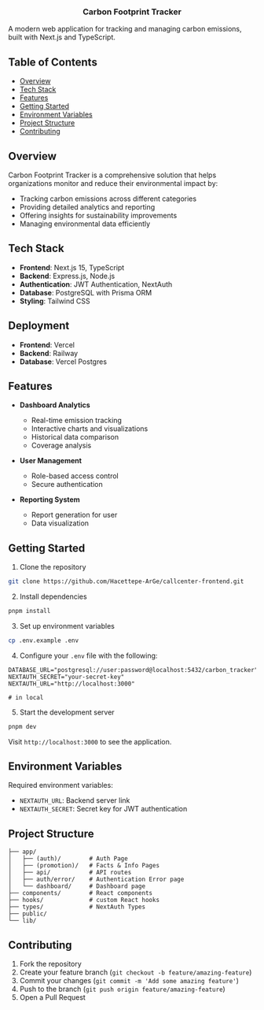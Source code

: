 <h3 align="center">
    <p>Carbon Footprint Tracker</p>
</h3>

A modern web application for tracking and managing carbon emissions, built with Next.js and TypeScript.

## Table of Contents
- [Overview](#overview)
- [Tech Stack](#tech-stack)
- [Features](#features)
- [Getting Started](#getting-started)
- [Environment Variables](#environment-variables)
- [Project Structure](#project-structure)
- [Contributing](#contributing)

## Overview

Carbon Footprint Tracker is a comprehensive solution that helps organizations monitor and reduce their environmental impact by:
- Tracking carbon emissions across different categories
- Providing detailed analytics and reporting
- Offering insights for sustainability improvements
- Managing environmental data efficiently

## Tech Stack

- **Frontend**: Next.js 15, TypeScript
- **Backend**: Express.js, Node.js
- **Authentication**: JWT Authentication, NextAuth
- **Database**: PostgreSQL with Prisma ORM
- **Styling**: Tailwind CSS

## Deployment
- **Frontend**: Vercel
- **Backend**: Railway
- **Database**: Vercel Postgres

## Features

- **Dashboard Analytics**
  - Real-time emission tracking
  - Interactive charts and visualizations
  - Historical data comparison
  - Coverage analysis

- **User Management**
  - Role-based access control
  - Secure authentication

- **Reporting System**
  - Report generation for user
  - Data visualization

## Getting Started

1. Clone the repository
```bash
git clone https://github.com/Hacettepe-ArGe/callcenter-frontend.git
```

2. Install dependencies
```bash
pnpm install
```

3. Set up environment variables
```bash
cp .env.example .env
```

4. Configure your `.env` file with the following:
```env
DATABASE_URL="postgresql://user:password@localhost:5432/carbon_tracker"
NEXTAUTH_SECRET="your-secret-key"
NEXTAUTH_URL="http://localhost:3000"

# in local
```

5. Start the development server
```bash
pnpm dev
```

Visit `http://localhost:3000` to see the application.

## Environment Variables

Required environment variables:

- `NEXTAUTH_URL`: Backend server link
- `NEXTAUTH_SECRET`: Secret key for JWT authentication

## Project Structure

```
├── app/
│   ├── (auth)/        # Auth Page
│   ├── (promotion)/   # Facts & Info Pages
│   ├── api/           # API routes
│   ├── auth/error/    # Authentication Error page
│   └── dashboard/     # Dashboard page
├── components/        # React components
├── hooks/             # custom React hooks
├── types/             # NextAuth Types
├── public/
└── lib/
```

## Contributing

1. Fork the repository
2. Create your feature branch (`git checkout -b feature/amazing-feature`)
3. Commit your changes (`git commit -m 'Add some amazing feature'`)
4. Push to the branch (`git push origin feature/amazing-feature`)
5. Open a Pull Request